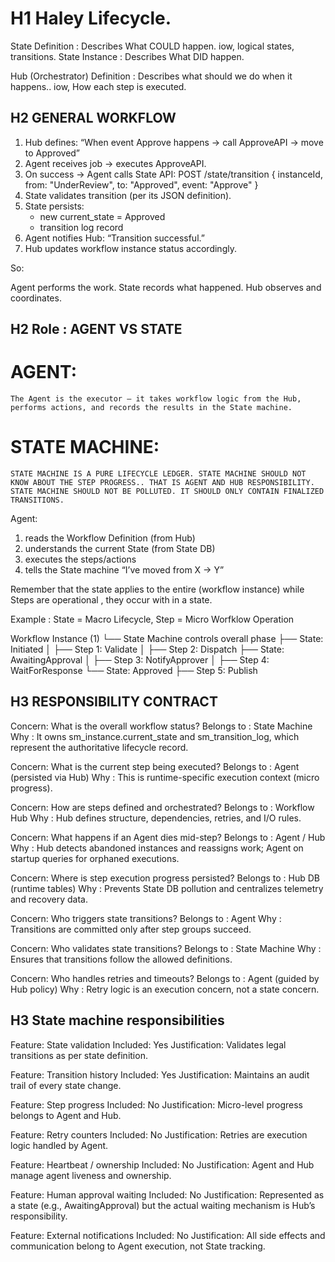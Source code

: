 # H1 Haley Lifecycle.

State Definition : Describes What COULD happen. iow, logical states, transitions.
State Instance : Describes What DID happen.

Hub (Orchestrator) Definition : Describes what should we do when it happens.. iow, How each step is executed.

## H2 GENERAL WORKFLOW

1.  Hub defines: “When event Approve happens → call ApproveAPI → move to Approved”
2.  Agent receives job → executes ApproveAPI.
3.  On success → Agent calls State API:
       POST /state/transition
       { instanceId, from: "UnderReview", to: "Approved", event: "Approve" }
4.  State validates transition (per its JSON definition).
5.  State persists:
       - new current_state = Approved
       - transition log record
6.  Agent notifies Hub: “Transition successful.”
7.  Hub updates workflow instance status accordingly.

So:

Agent performs the work.
State records what happened.
Hub observes and coordinates.

## H2 Role : AGENT VS STATE

# AGENT: 
    The Agent is the executor — it takes workflow logic from the Hub, performs actions, and records the results in the State machine.

# STATE MACHINE:
    STATE MACHINE IS A PURE LIFECYCLE LEDGER. STATE MACHINE SHOULD NOT KNOW ABOUT THE STEP PROGRESS.. THAT IS AGENT AND HUB RESPONSIBILITY. STATE MACHINE SHOULD NOT BE POLLUTED. IT SHOULD ONLY CONTAIN FINALIZED TRANSITIONS.


Agent:

1. reads the Workflow Definition (from Hub)
2. understands the current State (from State DB)
3. executes the steps/actions
4. tells the State machine “I’ve moved from X → Y”

Remember that the state applies to the entire (workflow instance) while Steps are operational , they occur with in a state.

Example : State = Macro Lifecycle, Step = Micro Worfklow Operation

Workflow Instance (1)
└── State Machine controls overall phase
    ├── State: Initiated
    │   ├── Step 1: Validate
    │   ├── Step 2: Dispatch
    ├── State: AwaitingApproval
    │   ├── Step 3: NotifyApprover
    │   ├── Step 4: WaitForResponse
    └── State: Approved
        ├── Step 5: Publish

## H3 RESPONSIBILITY CONTRACT

Concern: What is the overall workflow status?
Belongs to : State Machine
Why : It owns sm_instance.current_state and sm_transition_log, which represent the authoritative lifecycle record.

Concern: What is the current step being executed?
Belongs to : Agent (persisted via Hub)
Why : This is runtime-specific execution context (micro progress).

Concern: How are steps defined and orchestrated?
Belongs to : Workflow Hub
Why : Hub defines structure, dependencies, retries, and I/O rules.

Concern: What happens if an Agent dies mid-step?
Belongs to : Agent / Hub
Why : Hub detects abandoned instances and reassigns work; Agent on startup queries for orphaned executions.

Concern: Where is step execution progress persisted?
Belongs to : Hub DB (runtime tables)
Why : Prevents State DB pollution and centralizes telemetry and recovery data.

Concern: Who triggers state transitions?
Belongs to : Agent
Why : Transitions are committed only after step groups succeed.

Concern: Who validates state transitions?
Belongs to : State Machine
Why : Ensures that transitions follow the allowed definitions.

Concern: Who handles retries and timeouts?
Belongs to : Agent (guided by Hub policy)
Why : Retry logic is an execution concern, not a state concern.

## H3 State machine responsibilities

Feature: State validation
Included: Yes
Justification: Validates legal transitions as per state definition.

Feature: Transition history
Included: Yes
Justification: Maintains an audit trail of every state change.

Feature: Step progress
Included: No
Justification: Micro-level progress belongs to Agent and Hub.

Feature: Retry counters
Included: No
Justification: Retries are execution logic handled by Agent.

Feature: Heartbeat / ownership
Included: No
Justification: Agent and Hub manage agent liveness and ownership.

Feature: Human approval waiting
Included: No
Justification: Represented as a state (e.g., AwaitingApproval) but the actual waiting mechanism is Hub’s responsibility.

Feature: External notifications
Included: No
Justification: All side effects and communication belong to Agent execution, not State tracking.

